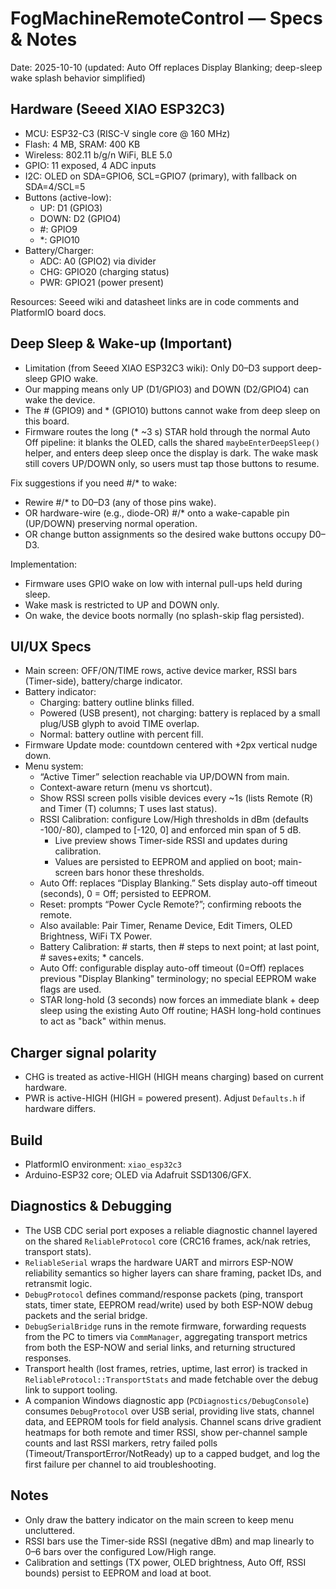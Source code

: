 # FogMachineRemoteControl — Specs & Notes

Date: 2025-10-10 (updated: Auto Off replaces Display Blanking; deep-sleep wake splash behavior simplified)

## Hardware (Seeed XIAO ESP32C3)

- MCU: ESP32-C3 (RISC-V single core @ 160 MHz)
- Flash: 4 MB, SRAM: 400 KB
- Wireless: 802.11 b/g/n WiFi, BLE 5.0
- GPIO: 11 exposed, 4 ADC inputs
- I2C: OLED on SDA=GPIO6, SCL=GPIO7 (primary), with fallback on SDA=4/SCL=5
- Buttons (active-low):
  - UP: D1 (GPIO3)
  - DOWN: D2 (GPIO4)
  - #: GPIO9
  - *: GPIO10
- Battery/Charger:
  - ADC: A0 (GPIO2) via divider
  - CHG: GPIO20 (charging status)
  - PWR: GPIO21 (power present)

Resources: Seeed wiki and datasheet links are in code comments and PlatformIO board docs.

## Deep Sleep & Wake-up (Important)

- Limitation (from Seeed XIAO ESP32C3 wiki): Only D0–D3 support deep-sleep GPIO wake.
- Our mapping means only UP (D1/GPIO3) and DOWN (D2/GPIO4) can wake the device.
- The # (GPIO9) and * (GPIO10) buttons cannot wake from deep sleep on this board.
- Firmware routes the long (* ~3 s) STAR hold through the normal Auto Off pipeline: it blanks the OLED, calls the shared `maybeEnterDeepSleep()` helper, and enters deep sleep once the display is dark. The wake mask still covers UP/DOWN only, so users must tap those buttons to resume.

Fix suggestions if you need #/* to wake:

- Rewire #/* to D0–D3 (any of those pins wake).
- OR hardware-wire (e.g., diode-OR) #/* onto a wake-capable pin (UP/DOWN) preserving normal operation.
- OR change button assignments so the desired wake buttons occupy D0–D3.

Implementation:

- Firmware uses GPIO wake on low with internal pull-ups held during sleep.
- Wake mask is restricted to UP and DOWN only.
- On wake, the device boots normally (no splash-skip flag persisted).

## UI/UX Specs

- Main screen: OFF/ON/TIME rows, active device marker, RSSI bars (Timer-side), battery/charge indicator.
- Battery indicator:
  - Charging: battery outline blinks filled.
  - Powered (USB present), not charging: battery is replaced by a small plug/USB glyph to avoid TIME overlap.
  - Normal: battery outline with percent fill.
- Firmware Update mode: countdown centered with +2px vertical nudge down.
- Menu system:
  - “Active Timer” selection reachable via UP/DOWN from main.
  - Context-aware return (menu vs shortcut).
  - Show RSSI screen polls visible devices every ~1s (lists Remote (R) and Timer (T) columns; T uses last status).
  - RSSI Calibration: configure Low/High thresholds in dBm (defaults -100/-80), clamped to [-120, 0] and enforced min span of 5 dB.
    - Live preview shows Timer-side RSSI and updates during calibration.
    - Values are persisted to EEPROM and applied on boot; main-screen bars honor these thresholds.
  - Auto Off: replaces “Display Blanking.” Sets display auto-off timeout (seconds), 0 = Off; persisted to EEPROM.
  - Reset: prompts “Power Cycle Remote?”; confirming reboots the remote.
  - Also available: Pair Timer, Rename Device, Edit Timers, OLED Brightness, WiFi TX Power.
  - Battery Calibration: # starts, then # steps to next point; at last point, # saves+exits; * cancels.
  - Auto Off: configurable display auto-off timeout (0=Off) replaces previous "Display Blanking" terminology; no special EEPROM wake flags are used.
  - STAR long-hold (3 seconds) now forces an immediate blank + deep sleep using the existing Auto Off routine; HASH long-hold continues to act as "back" within menus.

## Charger signal polarity

- CHG is treated as active-HIGH (HIGH means charging) based on current hardware.
- PWR is active-HIGH (HIGH = powered present). Adjust `Defaults.h` if hardware differs.

## Build

- PlatformIO environment: `xiao_esp32c3`
- Arduino-ESP32 core; OLED via Adafruit SSD1306/GFX.

## Diagnostics & Debugging

- The USB CDC serial port exposes a reliable diagnostic channel layered on the shared `ReliableProtocol` core (CRC16 frames, ack/nak retries, transport stats).
- `ReliableSerial` wraps the hardware UART and mirrors ESP-NOW reliability semantics so higher layers can share framing, packet IDs, and retransmit logic.
- `DebugProtocol` defines command/response packets (ping, transport stats, timer state, EEPROM read/write) used by both ESP-NOW debug packets and the serial bridge.
- `DebugSerialBridge` runs in the remote firmware, forwarding requests from the PC to timers via `CommManager`, aggregating transport metrics from both the ESP-NOW and serial links, and returning structured responses.
- Transport health (lost frames, retries, uptime, last error) is tracked in `ReliableProtocol::TransportStats` and made fetchable over the debug link to support tooling.
- A companion Windows diagnostic app (`PCDiagnostics/DebugConsole`) consumes `DebugProtocol` over USB serial, providing live stats, channel data, and EEPROM tools for field analysis. Channel scans drive gradient heatmaps for both remote and timer RSSI, show per-channel sample counts and last RSSI markers, retry failed polls (Timeout/TransportError/NotReady) up to a capped budget, and log the first failure per channel to aid troubleshooting.

## Notes

- Only draw the battery indicator on the main screen to keep menu uncluttered.
- RSSI bars use the Timer-side RSSI (negative dBm) and map linearly to 0–6 bars over the configured Low/High range.
- Calibration and settings (TX power, OLED brightness, Auto Off, RSSI bounds) persist to EEPROM and load at boot.
